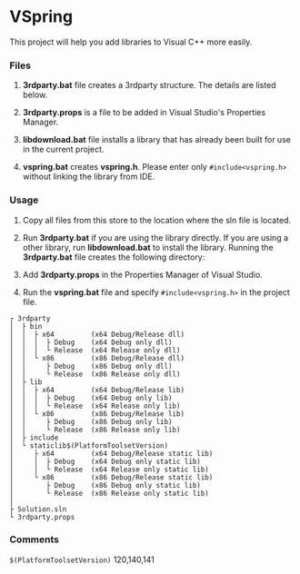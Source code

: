 # VSpring
This project will help you add libraries to Visual C++ more easily.

### Files

1. **3rdparty.bat** file creates a 3rdparty structure. The details are listed below.

2. **3rdparty.props** is a file to be added in Visual Studio's Properties Manager.

3. **libdownload.bat** file installs a library that has already been built for use in the current project.

4. **vspring.bat** creates **vspring.h**. Please enter only `#include<vspring.h>` without linking the library from IDE.

### Usage

1. Copy all files from this store to the location where the sln file is located.

2. Run **3rdparty.bat** if you are using the library directly.
If you are using a other library, run **libdownload.bat** to install the library.
Running the **3rdparty.bat** file creates the following directory:

3. Add **3rdparty.props** in the Properties Manager of Visual Studio.

4. Run the **vspring.bat** file and specify `#include<vspring.h>` in the project file.

```
┌ 3rdparty
│  ├ bin
│  │  ├ x64         (x64 Debug/Release dll)
│  │  │  ├ Debug    (x64 Debug only dll)
│  │  │  └ Release  (x64 Release only dll)
│  │  └ x86         (x86 Debug/Release dll)
│  │     ├ Debug    (x86 Debug only dll)
│  │     └ Release  (x86 Release only dll)
│  ├ lib
│  │  ├ x64         (x64 Debug/Release lib)
│  │  │  ├ Debug    (x64 Debug only lib)
│  │  │  └ Release  (x64 Release only lib)
│  │  └ x86         (x86 Debug/Release lib)
│  │     ├ Debug    (x86 Debug only lib)
│  │     └ Release  (x86 Release only lib)
│  ├ include
│  └ staticlib$(PlatformToolsetVersion)
│     ├ x64         (x64 Debug/Release static lib)
│     │  ├ Debug    (x64 Debug only static lib)
│     │  └ Release  (x64 Release only static lib)
│     └ x86         (x86 Debug/Release static lib)
│        ├ Debug    (x86 Debug only static lib)
│        └ Release  (x86 Release only static lib)
│  
├ Solution.sln
└ 3rdparty.props
```

### Comments

`$(PlatformToolsetVersion)` 120,140,141


